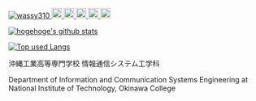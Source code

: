 <p align="left"> 
  <a href="https://github.com/wassy310/wassy310/">
    <img src="https://komarev.com/ghpvc/?username=wassy310" alt="wassy310" />
  </a>
  <a href="http://twitter.com/flan_hshs">
    <img height="20" src="https://img.shields.io/twitter/follow/flan_hshs?label=Twitter&logo=twitter&style=flat" />
  </a>
  <a href="https://github.com/wassy310">
    <img height="20" src="https://img.shields.io/github/followers/wassy310?label=follow&logo=github&style=flat" />
  </a>
  <a href="https://www.reddit.com/user/wassy310">
    <img height="20" src="https://img.shields.io/reddit/user-karma/combined/wassy310?label=Reddit&logo=reddit&style=flat" />
  </a>
  <a href="http://qiita.com/wassy310">
    <img height="20" src="https://qiita-badge.apiapi.app/s/wassy310/posts.svg" />
  </a>
  <//qiita.com/wassy310">
    <img height="20" src="https://qiita-badge.apiapi.app/s/wassy310/contributions.svg" />
  </a>
</p>

[![hogehoge's github stats](https://github-readme-stats.vercel.app/api?username=wassy310&hide=contribs&count_private=true&show_icons=true&theme=tokyonight)](https://github.com/wassy310/)

[![Top used Langs](https://github-readme-stats.vercel.app/api/top-langs/?username=wassy310&layout=compact&theme=tokyonight)](https://github.com/wassy310/)

沖縄工業高等専門学校 情報通信システム工学科

Department of Information and Communication Systems Engineering at National Institute of Technology, Okinawa College
